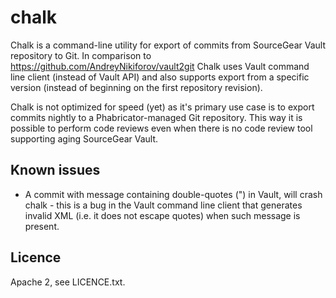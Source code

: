 # chalk

Chalk is a command-line utility for export of commits from SourceGear Vault repository to Git. In comparison to https://github.com/AndreyNikiforov/vault2git Chalk uses Vault command line client (instead of Vault API) and also supports export from a specific version (instead of beginning on the first repository revision).

Chalk is not optimized for speed (yet) as it's primary use case is to export commits nightly to a Phabricator-managed Git repository. This way it is possible to perform code reviews even when there is no code review tool supporting aging SourceGear Vault.

## Known issues
- A commit with message containing double-quotes (") in Vault, will crash chalk - this is a bug in the Vault command line client that generates invalid XML (i.e. it does not escape quotes) when such message is present.

## Licence
Apache 2, see LICENCE.txt.

